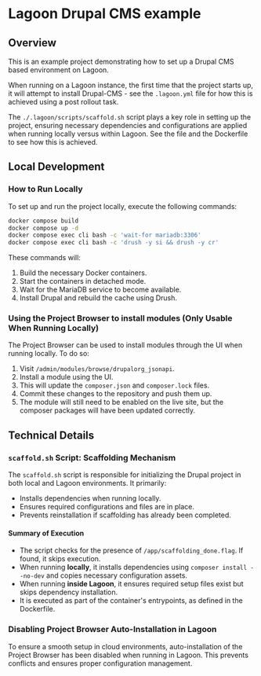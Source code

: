 # Lagoon Drupal CMS example

## Overview

This is an example project demonstrating how to set up a Drupal CMS based environment on Lagoon.

When running on a Lagoon instance, the first time that the project starts up, it will attempt to install Drupal-CMS - see the `.lagoon.yml` file for how this is achieved using a post rollout task.

The `./.lagoon/scripts/scaffold.sh` script plays a key role in setting up the project, ensuring necessary dependencies and configurations are applied when running locally versus within Lagoon. See the file and the Dockerfile to see how this is achieved.

## Local Development

### How to Run Locally

To set up and run the project locally, execute the following commands:

```sh
docker compose build
docker compose up -d
docker compose exec cli bash -c 'wait-for mariadb:3306'
docker compose exec cli bash -c 'drush -y si && drush -y cr'
```

These commands will:

1. Build the necessary Docker containers.
2. Start the containers in detached mode.
3. Wait for the MariaDB service to become available.
4. Install Drupal and rebuild the cache using Drush.

### Using the Project Browser to install modules (Only Usable When Running Locally)

The Project Browser can be used to install modules through the UI when running locally. To do so:

1. Visit `/admin/modules/browse/drupalorg_jsonapi`.
2. Install a module using the UI.
3. This will update the `composer.json` and `composer.lock` files.
4. Commit these changes to the repository and push them up.
5. The module will still need to be enabled on the live site, but the composer packages will have been updated correctly.



## Technical Details

### `scaffold.sh` Script: Scaffolding Mechanism

The `scaffold.sh` script is responsible for initializing the Drupal project in both local and Lagoon environments. It primarily:

- Installs dependencies when running locally.
- Ensures required configurations and files are in place.
- Prevents reinstallation if scaffolding has already been completed.

#### Summary of Execution

- The script checks for the presence of `/app/scaffolding_done.flag`. If found, it skips execution.
- When running **locally**, it installs dependencies using `composer install --no-dev` and copies necessary configuration assets.
- When running **inside Lagoon**, it ensures required setup files exist but skips dependency installation.
- It is executed as part of the container's entrypoints, as defined in the Dockerfile.

### Disabling Project Browser Auto-Installation in Lagoon

To ensure a smooth setup in cloud environments, auto-installation of the Project Browser has been disabled when running in Lagoon. This prevents conflicts and ensures proper configuration management.

